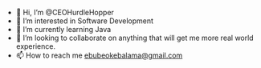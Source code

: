 - 👋 Hi, I’m @CEOHurdleHopper
- 👀 I’m interested in Software Development
- 🌱 I’m currently learning Java
- 💞️ I’m looking to collaborate on anything that will get me more real world experience.
- 📫 How to reach me ebubeokebalama@gmail.com

<!---
CEOHurdleHopper/CEOHurdleHopper is a ✨ special ✨ repository because its `README.md` (this file) appears on your GitHub profile.
You can click the Preview link to take a look at your changes.
--->
